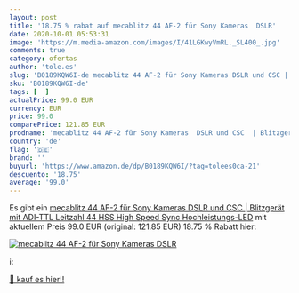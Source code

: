 ```yaml
---
layout: post
title: '18.75 % rabat auf mecablitz 44 AF-2 für Sony Kameras  DSLR'
date: 2020-10-01 05:53:31
image: 'https://m.media-amazon.com/images/I/41LGKwyVmRL._SL400_.jpg'
comments: true
category: ofertas
author: 'tole.es'
slug: 'B0189KQW6I-de mecablitz 44 AF-2 für Sony Kameras DSLR und CSC |...'
sku: 'B0189KQW6I-de'
tags: [  ]
actualPrice: 99.0 EUR
currency: EUR
price: 99.0
comparePrice: 121.85 EUR
prodname: 'mecablitz 44 AF-2 für Sony Kameras  DSLR und CSC  | Blitzgerät mit ADI-TTL  Leitzahl 44  HSS  High Speed Sync   Hochleistungs-LED'
country: 'de'
flag: '🇩🇪'
brand: ''
buyurl: 'https://www.amazon.de/dp/B0189KQW6I/?tag=tolees0ca-21'
descuento: '18.75'
average: '99.0'
---
```


Es gibt ein [mecablitz 44 AF-2 für Sony Kameras  DSLR und CSC  | Blitzgerät mit ADI-TTL  Leitzahl 44  HSS  High Speed Sync   Hochleistungs-LED](https://www.amazon.de/dp/B0189KQW6I/?tag=tolees0ca-21) mit aktuellem Preis 99.0 EUR (original: 121.85 EUR) 18.75 % Rabatt hier:

[![mecablitz 44 AF-2 für Sony Kameras  DSLR](https://m.media-amazon.com/images/I/41LGKwyVmRL._SL400_.jpg)](https://www.amazon.de/dp/B0189KQW6I/?tag=tolees0ca-21)

ℹ️:


[🛒 kauf es hier!!](https://www.amazon.de/dp/B0189KQW6I/?tag=tolees0ca-21)
